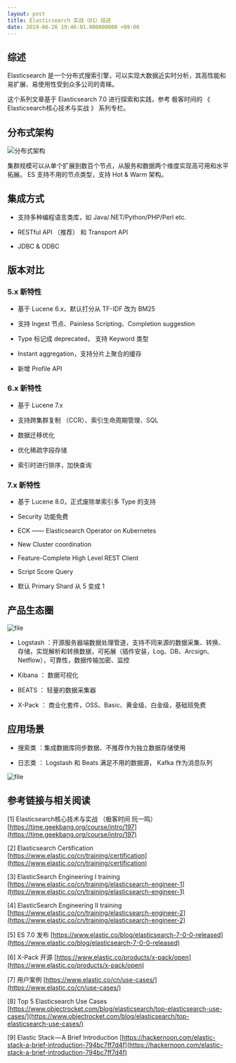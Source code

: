 ```yaml
---
layout: post
title: Elasticsearch 实战（01）综述
date: 2019-06-26 19:46:01.000000000 +09:00
---
```

## 综述

Elasticsearch 是一个分布式搜索引擎，可以实现大数据近实时分析，其高性能和易扩展、易使用性受到众多公司的青睐。

这个系列文章基于 Elasticsearch 7.0 进行探索和实践，参考 极客时间的 《 Elasticsearch核心技术与实战 》 系列专栏。

## 分布式架构

![分布式架构](http://ww2.sinaimg.cn/large/006tNc79ly1g4fyr77qigj30fb0bv74n.jpg)

集群规模可以从单个扩展到数百个节点，从服务和数据两个维度实现高可用和水平拓展。 ES 支持不用的节点类型，支持 Hot & Warm 架构。

## 集成方式

* 支持多种编程语言类库，如 Java/.NET/Python/PHP/Perl etc.

* RESTful API （推荐） 和 Transport API

* JDBC & ODBC

## 版本对比

### 5.x 新特性

* 基于 Lucene 6.x，默认打分从 TF-IDF 改为 BM25

* 支持 Ingest 节点、Painless Scripting、Completion suggestion

* Type 标记成 deprecated， 支持 Keyword 类型

* Instant aggregation，支持分片上聚合的缓存

* 新增 Profile API

### 6.x 新特性

* 基于 Lucene 7.x

* 支持跨集群复制 （CCR）、索引生命周期管理、SQL

* 数据迁移优化

* 优化稀疏字段存储

* 索引时进行排序，加快查询

### 7.x 新特性

* 基于 Lucene 8.0，正式废除单索引多 Type 的支持

* Security 功能免费

* ECK —— Elasticsearch Operator on Kubernetes

* New Cluster coordination

* Feature-Complete High Level REST Client

* Script Score Query

* 默认 Primary Shard 从 5 变成 1

## 产品生态圈

![file](http://www.caotouchan.tech/wp-content/uploads/2019/06/image-1561518751256.png)

* Logstash ：开源服务器端数据处理管道，支持不同来源的数据采集、转换、存储，实现解析和转换数据，可拓展（插件安装，Log、DB、Arcsign、Netflow），可靠性，数据传输加密、监控

* Kibana ： 数据可视化

* BEATS ： 轻量的数据采集器

* X-Pack ： 商业化套件，OSS、Basic、黄金级、白金级，基础班免费

## 应用场景

* 搜索类 ：集成数据库同步数据、不推荐作为独立数据存储使用

* 日志类 ： Logstash 和 Beats 满足不用的数据源， Kafka 作为消息队列

![file](http://www.caotouchan.tech/wp-content/uploads/2019/06/image-1561519481335.png)


## 参考链接与相关阅读

[1] Elasticsearch核心技术与实战 （极客时间 阮一鸣）[https://time.geekbang.org/course/intro/197](https://time.geekbang.org/course/intro/197)

[2] Elasticsearch Certification [https://www.elastic.co/cn/training/certification](https://www.elastic.co/cn/training/certification)

[3] ElasticSearch Engineering I training [https://www.elastic.co/cn/training/elasticsearch-engineer-1](https://www.elastic.co/cn/training/elasticsearch-engineer-1)

[4] ElasticSearch Engineering II training [https://www.elastic.co/cn/training/elasticsearch-engineer-2](https://www.elastic.co/cn/training/elasticsearch-engineer-2)

[5] ES 7.0 发布 [https://www.elastic.co/blog/elasticsearch-7-0-0-released](https://www.elastic.co/blog/elasticsearch-7-0-0-released)

[6] X-Pack 开源 [https://www.elastic.co/products/x-pack/open](https://www.elastic.co/products/x-pack/open)

[7] 用户案例 [https://www.elastic.co/cn/use-cases/](https://www.elastic.co/cn/use-cases/)

[8] Top 5 Elasticsearch Use Cases [https://www.objectrocket.com/blog/elasticsearch/top-elasticsearch-use-cases/](https://www.objectrocket.com/blog/elasticsearch/top-elasticsearch-use-cases/)

[9] Elastic Stack — A Brief Introduction [https://hackernoon.com/elastic-stack-a-brief-introduction-794bc7ff7d4f](https://hackernoon.com/elastic-stack-a-brief-introduction-794bc7ff7d4f)



